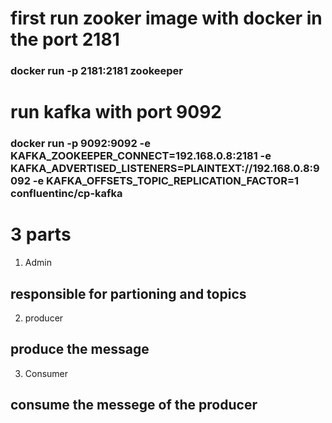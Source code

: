 # first run zooker image with docker in the port 2181

### docker run -p 2181:2181 zookeeper


# run kafka with port 9092

### docker run -p 9092:9092 -e KAFKA_ZOOKEEPER_CONNECT=192.168.0.8:2181 -e KAFKA_ADVERTISED_LISTENERS=PLAINTEXT://192.168.0.8:9092 -e KAFKA_OFFSETS_TOPIC_REPLICATION_FACTOR=1 confluentinc/cp-kafka

# 3 parts 


1. Admin

## responsible for partioning and topics


2. producer

## produce the message 

3. Consumer 

## consume the messege of the producer

